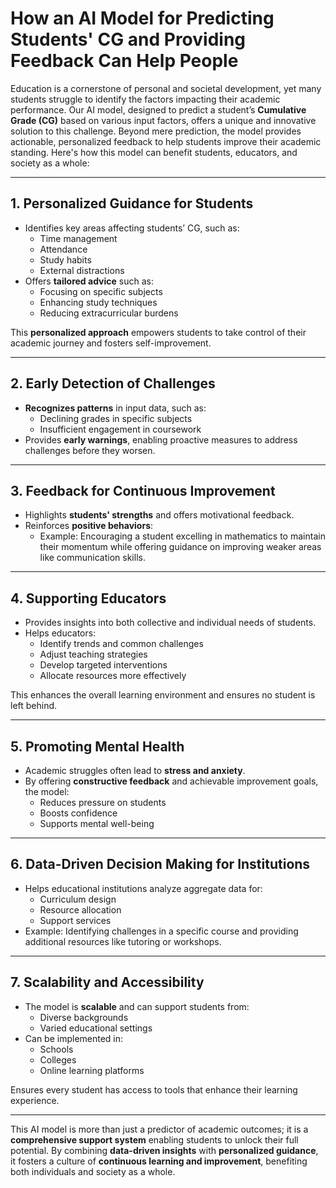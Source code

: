 # How an AI Model for Predicting Students' CG and Providing Feedback Can Help People

Education is a cornerstone of personal and societal development, yet many students struggle to identify the factors impacting their academic performance. Our AI model, designed to predict a student’s **Cumulative Grade (CG)** based on various input factors, offers a unique and innovative solution to this challenge. Beyond mere prediction, the model provides actionable, personalized feedback to help students improve their academic standing. Here's how this model can benefit students, educators, and society as a whole:

---

## 1. Personalized Guidance for Students

- Identifies key areas affecting students’ CG, such as:
    - Time management
    - Attendance
    - Study habits
    - External distractions
- Offers **tailored advice** such as:
    - Focusing on specific subjects
    - Enhancing study techniques
    - Reducing extracurricular burdens

This **personalized approach** empowers students to take control of their academic journey and fosters self-improvement.

---

## 2. Early Detection of Challenges

- **Recognizes patterns** in input data, such as:
    - Declining grades in specific subjects
    - Insufficient engagement in coursework
- Provides **early warnings**, enabling proactive measures to address challenges before they worsen.

---

## 3. Feedback for Continuous Improvement

- Highlights **students' strengths** and offers motivational feedback.
- Reinforces **positive behaviors**:
    - Example: Encouraging a student excelling in mathematics to maintain their momentum while offering guidance on improving weaker areas like communication skills.

---

## 4. Supporting Educators

- Provides insights into both collective and individual needs of students.
- Helps educators:
    - Identify trends and common challenges
    - Adjust teaching strategies
    - Develop targeted interventions
    - Allocate resources more effectively

This enhances the overall learning environment and ensures no student is left behind.

---

## 5. Promoting Mental Health

- Academic struggles often lead to **stress and anxiety**.
- By offering **constructive feedback** and achievable improvement goals, the model:
    - Reduces pressure on students
    - Boosts confidence
    - Supports mental well-being

---

## 6. Data-Driven Decision Making for Institutions

- Helps educational institutions analyze aggregate data for:
    - Curriculum design
    - Resource allocation
    - Support services
- Example: Identifying challenges in a specific course and providing additional resources like tutoring or workshops.

---

## 7. Scalability and Accessibility

- The model is **scalable** and can support students from:
    - Diverse backgrounds
    - Varied educational settings
- Can be implemented in:
    - Schools
    - Colleges
    - Online learning platforms

Ensures every student has access to tools that enhance their learning experience.

---

This AI model is more than just a predictor of academic outcomes; it is a **comprehensive support system** enabling students to unlock their full potential. By combining **data-driven insights** with **personalized guidance**, it fosters a culture of **continuous learning and improvement**, benefiting both individuals and society as a whole.